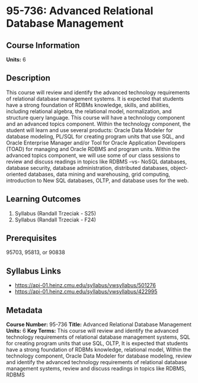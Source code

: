 # 95-736: Advanced Relational Database Management

## Course Information

**Units:** 6

## Description

This course will review and identify the advanced technology requirements of relational database management systems. It is expected that students have a strong foundation of RDBMs knowledge, skills, and abilities, including relational algebra, the relational model, normalization, and structure query language. This course will have a technology component and an advanced topics component. Within the technology component, the student will learn and use several products: Oracle Data Modeler for database modeling, PL/SQL for creating program units that use SQL, and Oracle Enterprise Manager and/or Tool for Oracle Application Developers (TOAD) for managing and Oracle RDBMS and program units. Within the advanced topics component, we will use some of our class sessions to review and discuss readings in topics like RDBMS –vs- NoSQL databases, database security, database administration, distributed databases, object-oriented databases, data mining and warehousing, grid computing, introduction to New SQL databases, OLTP, and database uses for the web.

## Learning Outcomes

1. Syllabus (Randall Trzeciak - S25)
2. Syllabus (Randall Trzeciak - F24)

## Prerequisites

95703, 95813, or 90838

## Syllabus Links

* https://api-01.heinz.cmu.edu/syllabus/vwsyllabus/501276
* https://api-01.heinz.cmu.edu/syllabus/vwsyllabus/422995

## Metadata

**Course Number:** 95-736
**Title:** Advanced Relational Database Management
**Units:** 6
**Key Terms:** This course will review and identify the advanced technology requirements of relational database management systems, SQL for creating program units that use SQL, OLTP, It is expected that students have a strong foundation of RDBMs knowledge, relational model, Within the technology component, Oracle Data Modeler for database modeling, review and identify the advanced technology requirements of relational database management systems, review and discuss readings in topics like RDBMS, RDBMS
